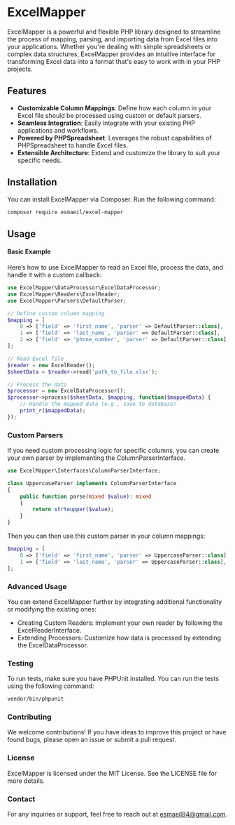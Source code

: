 # ExcelMapper

ExcelMapper is a powerful and flexible PHP library designed to streamline the process of mapping, parsing, and importing data from Excel files into your applications. Whether you're dealing with simple spreadsheets or complex data structures, ExcelMapper provides an intuitive interface for transforming Excel data into a format that's easy to work with in your PHP projects.

## Features

- **Customizable Column Mappings**: Define how each column in your Excel file should be processed using custom or default parsers.
- **Seamless Integration**: Easily integrate with your existing PHP applications and workflows.
- **Powered by PHPSpreadsheet**: Leverages the robust capabilities of PHPSpreadsheet to handle Excel files.
- **Extensible Architecture**: Extend and customize the library to suit your specific needs.

## Installation

You can install ExcelMapper via Composer. Run the following command:

```bash
composer require esmaeil/excel-mapper
```

## Usage

#### Basic Example
Here’s how to use ExcelMapper to read an Excel file, process the data, and handle it with a custom callback:

```php
use ExcelMapper\DataProcessor\ExcelDataProcessor;
use ExcelMapper\Readers\ExcelReader;
use ExcelMapper\Parsers\DefaultParser;

// Define custom column mapping
$mapping = [
    0 => ['field' => 'first_name', 'parser' => DefaultParser::class],
    1 => ['field' => 'last_name', 'parser' => DefaultParser::class],
    2 => ['field' => 'phone_number', 'parser' => DefaultParser::class],
];

// Read Excel file
$reader = new ExcelReader();
$sheetData = $reader->read('path_to_file.xlsx');

// Process the data
$processor = new ExcelDataProcessor();
$processor->process($sheetData, $mapping, function($mappedData) {
    // Handle the mapped data (e.g., save to database)
    print_r($mappedData);
});
```

### Custom Parsers
If you need custom processing logic for specific columns, you can create your own parser by implementing the ColumnParserInterface.
```php
use ExcelMapper\Interfaces\ColumnParserInterface;

class UppercaseParser implements ColumnParserInterface
{
    public function parse(mixed $value): mixed
    {
        return strtoupper($value);
    }
}
```
Then you can then use this custom parser in your column mappings:
```php
$mapping = [
    0 => ['field' => 'first_name', 'parser' => UppercaseParser::class],
    1 => ['field' => 'last_name', 'parser' => UppercaseParser::class],
];
```

### Advanced Usage
You can extend ExcelMapper further by integrating additional functionality or modifying the existing ones:

* Creating Custom Readers: Implement your own reader by following the ExcelReaderInterface.
* Extending Processors: Customize how data is processed by extending the ExcelDataProcessor.

### Testing
To run tests, make sure you have PHPUnit installed. You can run the tests using the following command:

```bash
vendor/bin/phpunit
```

### Contributing
We welcome contributions! If you have ideas to improve this project or have found bugs, please open an issue or submit a pull request.

### License
ExcelMapper is licensed under the MIT License. See the LICENSE file for more details.

### Contact
For any inquiries or support, feel free to reach out at esmaeil94@gmail.com.